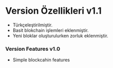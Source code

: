 # Version Özellikleri v1.1

* Türkçeleştirilmiştir.
* Basit blokchain işlemleri eklenmiştir.
* Yeni bloklar oluşturulurken zorluk eklenmiştir.


### Version Features v1.0

* Simple blockcahin features
